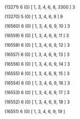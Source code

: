 (13271) 6 (0) [ 1, 3, 4, 6, 8, 3300 ] 3 


(13270) 5 (0) [ 1, 3, 4, 6, 9 ] 9 


(16560) 6 (0) [ 1, 3, 4, 6, 9, 10 ] 3 


(16559) 6 (0) [ 1, 3, 4, 6, 9, 11 ] 3 


(16558) 6 (0) [ 1, 3, 4, 6, 9, 12 ] 3 


(16557) 6 (0) [ 1, 3, 4, 6, 9, 13 ] 3 


(16556) 6 (0) [ 1, 3, 4, 6, 9, 14 ] 3 


(16555) 6 (0) [ 1, 3, 4, 6, 9, 15 ] 3 


(16554) 6 (0) [ 1, 3, 4, 6, 9, 16 ] 3 


(16553) 6 (0) [ 1, 3, 4, 6, 9, 17 ] 3 


(16552) 6 (0) [ 1, 3, 4, 6, 9, 18 ] 3 


(16551) 6 (0) [ 1, 3, 4, 6, 9, 19 ]  

